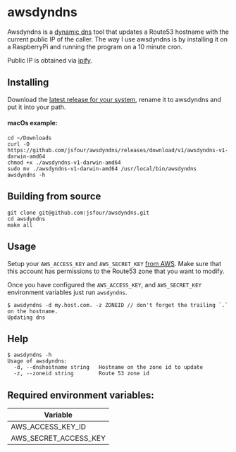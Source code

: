 # awsdyndns

Awsdyndns is a [dynamic dns](https://en.wikipedia.org/wiki/Dynamic_DNS) tool that updates a Route53 hostname with the current public IP of the caller. The way I use awsdyndns is by installing it on a RaspberryPi and running the program on a 10 minute cron.

Public IP is obtained via [ipify](https://www.ipify.org/).

## Installing

Download the [latest release for your system](https://github.com/jsfour/awsdyndns/releases), rename it to awsdyndns and put it into your path.

#### macOs example:
```
cd ~/Downloads
curl -O https://github.com/jsfour/awsdyndns/releases/download/v1/awsdyndns-v1-darwin-amd64
chmod +x ./awsdyndns-v1-darwin-amd64
sudo mv ./awsdyndns-v1-darwin-amd64 /usr/local/bin/awsdyndns
awsdyndns -h
```

## Building from source
```
git clone git@github.com:jsfour/awsdyndns.git
cd awsdyndns
make all
```

## Usage
Setup your `AWS_ACCESS_KEY` and `AWS_SECRET_KEY` [from AWS](https://docs.aws.amazon.com/general/latest/gr/aws-security-credentials.html). Make sure that this account has permissions to the Route53 zone that you want to modify.

Once you have configured the `AWS_ACCESS_KEY`, and `AWS_SECRET_KEY` environment variables just run `awsdyndns`.

```
$ awsdyndns -d my.host.com. -z ZONEID // don't forget the trailing `.` on the hostname.
Updating dns
```

## Help
```
$ awsdyndns -h
Usage of awsdyndns:
  -d, --dnshostname string   Hostname on the zone id to update
  -z, --zoneid string        Route 53 zone id
```


## Required environment variables:
| Variable |
|----------|
| AWS_ACCESS_KEY_ID |
| AWS_SECRET_ACCESS_KEY |


